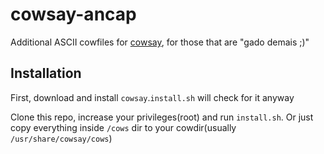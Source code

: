 # cowsay-ancap

Additional ASCII cowfiles for [cowsay](http://en.wikipedia.org/wiki/Cowsay), for those that are "gado demais ;)"

## Installation
First, download and install `cowsay`.`install.sh` will check for it anyway

Clone this repo, increase your privileges(root) and run `install.sh`. Or just copy everything inside `/cows` dir to your cowdir(usually `/usr/share/cowsay/cows`)
